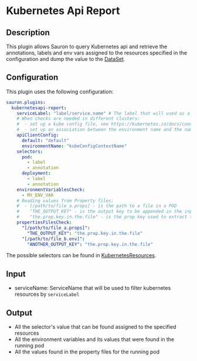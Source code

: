 # Kubernetes Api Report

## Description

This plugin allows Sauron to query Kubernetes api and retrieve the annotations, labels and env vars assigned
to the resources specified in the configuration and dump the value to the 
[DataSet](https://github.com/freenowtech/sauron/blob/main/sauron-core/src/main/java/com/freenow/sauron/model/DataSet.java).

## Configuration

This plugin uses the following configuration:

```yaml
sauron.plugins:
  kubernetesapi-report:
    serviceLabel: "label/service.name" # The label that will used as a selector to find the resource by serviceName
    # When checks are needed in different clusters:
    #  - set up a kube config file, see https://kubernetes.io/docs/concepts/configuration/organize-cluster-access-kubeconfig/
    #  - set up an association between the environment name and the name of a context in the kube config file
    apiClientConfig:
      default: "default"
      environmentName: "kubeConfigContextName"
    selectors:
      pod:
        - label
        - annotation
      deployment:
        - label
        - annotation
    environmentVariablesCheck:
      - MY_ENV_VAR
    # Reading values from Property files:
    #  - [/path/to/file_a.props] - is the path to a file in a POD 
    #    "THE_OUTPUT_KEY" - is the output key to be appended in the input dataset
    #    "the.prop.key.in.the.file" - is the prop key used to extract the value from the property file.  
    propertiesFilesCheck:
      "[/path/to/file_a.props]":
        "THE_OUTPUT_KEY": "the.prop.key.in.the.file"
      "[/path/to/file_b.env]":
        "ANOTHER_OUTPUT_KEY": "the.prop.key.in.the.file"
```

The possible selectors can be found in
[KubernetesResources](https://github.com/freenowtech/sauron/blob/main/plugins/kubernetesapi-report/src/main/java/com/freenow/sauron/plugins/utils/KubernetesResources.java#L5).

## Input

- serviceName: ServiceName that will be used to filter kubernetes resources by `serviceLabel`

## Output

- All the selector's value that can be found assigned to the specified resources
- All the environment variables and its values that were found in the running pod
- All the values found in the property files for the running pod
